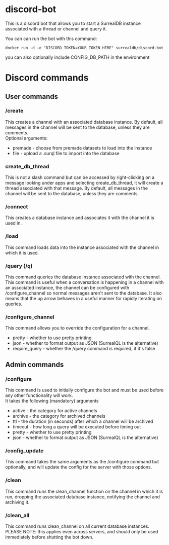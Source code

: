 # discord-bot

This is a discord bot that allows you to start a SurrealDB instance associated with a thread or channel and query it.

You can can run the bot with this command:
```
docker run -d -e "DISCORD_TOKEN=YOUR_TOKEN_HERE" surrealdb/discord-bot
```
you can also optionally include CONFIG_DB_PATH in the environment

# Discord commands

## User commands

### /create
This creates a channel with an associated database instance. By default, all messages in the channel will be sent to the database, unless they are comments. \
Optional arguments:
- premade - choose from premade datasets to load into the instance
- file - upload a .surql file to import into the database

### create_db_thread
This is not a slash command but can be accessed by right-clicking on a message looking under apps and selecting create_db_thread, it will create a thread associated with that message. By default, all messages in the channel will be sent to the database, unless they are comments.

### /connect
This creates a database instance and associates it with the channel it is used in.

### /load
This command loads data into the instance associated with the channel in which it is used.

### /query (/q)
This command queries the database instance associated with the channel. This command is useful when a conversation is happening in a channel with an associated instance, the channel can be configured with /configure_channel so normal messages aren't sent to the database. It also means that the up arrow behaves in a useful manner for rapidly iterating on queries.

### /configure_channel
This command allows you to override the configuration for a channel.
- pretty - whether to use pretty printing
- json - whether to format output as JSON (SurrealQL is the alternative)
- require_query - whether the /query command is required, if it's false 

## Admin commands

### /configure
This command is used to initially configure the bot and must be used before any other functionality will work. \
It takes the following (mandatory) arguments
- active - the category for active channels
- archive - the category for archived channels
- ttl - the duration (in seconds) after which a channel will be archived
- timeout - how long a query will be executed before timing out
- pretty - whether to use pretty printing
- json - whether to format output as JSON (SurrealQL is the alternative)

### /config_update
This command takes the same arguments as the /configure command but optionally, and will update the config for the server with those options.

### /clean
This command runs the clean_channel function on the channel in which it is run, dropping the associated database instance, notifying the channel and archiving it.

### /clean_all
This command runs clean_channel on all current database instances.
PLEASE NOTE: this applies even across servers, and should only be used immediately before shutting the bot down.